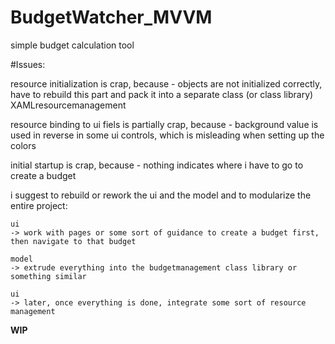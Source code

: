 # BudgetWatcher_MVVM
 simple budget calculation tool


 #Issues:

 resource initialization is crap, because
	- objects are not initialized correctly, have to rebuild this part and pack it into a separate class (or class library) XAMLresourcemanagement

resource binding to ui fiels is partially crap, because
	- background value is used in reverse in some ui controls, which is misleading when setting up the colors

 initial startup is crap, because
	- nothing indicates where i have to go to create a budget

i suggest to rebuild or rework the ui and the model and to modularize the entire project:

	ui
	-> work with pages or some sort of guidance to create a budget first, then navigate to that budget

	model
	-> extrude everything into the budgetmanagement class library or something similar

	ui
	-> later, once everything is done, integrate some sort of resource management


__WIP__